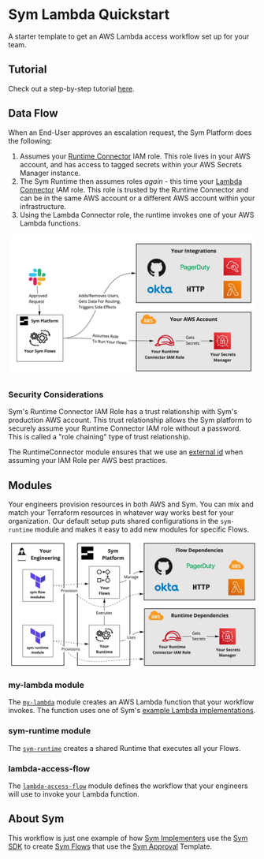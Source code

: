# Sym Lambda Quickstart

A starter template to get an AWS Lambda access workflow set up for your team.

## Tutorial

Check out a step-by-step tutorial [here](https://lambda.tutorials.symops.com).

## Data Flow

When an End-User approves an escalation request, the Sym Platform does the following:

1. Assumes your [Runtime Connector](https://docs.symops.com/docs/runtime-connector) IAM role. This role lives in your AWS account, and has access to tagged secrets within your AWS Secrets Manager instance.
2. The Sym Runtime then assumes roles _again_ - this time your [Lambda Connector](https://docs.symops.com/docs/lambda-connector) IAM role. This role is trusted by the Runtime Connector and can be in the same AWS account or a different AWS account within your infrastructure.
3. Using the Lambda Connector role, the runtime invokes one of your AWS Lambda functions.

![Data Flow](docsrc/img/SymDataFlow.jpg)

### Security Considerations

Sym's Runtime Connector IAM Role has a trust relationship with Sym's production AWS account. This trust relationship allows the Sym platform to securely assume your Runtime Connector IAM role without a password. This is called a "role chaining" type of trust relationship.

The RuntimeConnector module ensures that we use an [external id](https://docs.aws.amazon.com/IAM/latest/UserGuide/id_roles_create_for-user_externalid.html) when assuming your IAM Role per AWS best practices.

## Modules

Your engineers provision resources in both AWS and Sym. You can mix and match your Terraform resources in whatever way works best for your organization. Our default setup puts shared configurations in the `sym-runtime` module and makes it easy to add new modules for specific Flows.

![Provisioning Flow](docsrc/img/SymProvisioningFlow.jpg)

### my-lambda module

The [`my-lambda`](modules/my-lambda) module creates an AWS Lambda function that your workflow invokes. The function uses one of Sym's [example Lambda implementations](https://github.com/symopsio/lambda-templates).

### sym-runtime module

The [`sym-runtime`](modules/sym-runtime) creates a shared Runtime that executes all your Flows.

### lambda-access-flow

The [`lambda-access-flow`](modules/lambda-access-flow) module defines the workflow that your engineers will use to invoke your Lambda function.

## About Sym

This workflow is just one example of how [Sym Implementers](https://docs.symops.com/docs/deploy-sym-platform) use the [Sym SDK](https://docs.symops.com/docs) to create [Sym Flows](https://docs.symops.com/docs/flows) that use the [Sym Approval](https://docs.symops.com/docs/sym-approval) Template.
